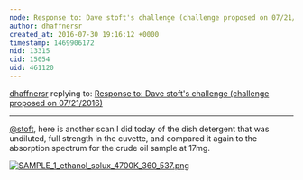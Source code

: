 ```yaml
---
node: Response to: Dave stoft's challenge (challenge proposed on 07/21/2016)
author: dhaffnersr
created_at: 2016-07-30 19:16:12 +0000
timestamp: 1469906172
nid: 13315
cid: 15054
uid: 461120
---
```




[dhaffnersr](../profile/dhaffnersr) replying to: [Response to: Dave stoft's challenge (challenge proposed on 07/21/2016)](../notes/dhaffnersr/07-30-2016/response-to-dave-stoft-s-challenge-challenge-proposed-on-07-21-2016)

----
[@stoft](/profile/stoft), here is another scan I did today of the dish detergent that was undiluted, full strength in the cuvette, and compared it again to the absorption spectrum for the crude oil sample at 17mg.


[![SAMPLE_1_ethanol_solux_4700K_360_537.png](//i.publiclab.org/system/images/photos/000/017/275/large/SAMPLE_1_ethanol_solux_4700K_360_537.png)](//i.publiclab.org/system/images/photos/000/017/275/original/SAMPLE_1_ethanol_solux_4700K_360_537.png)

